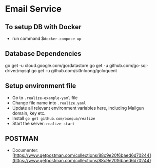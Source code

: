 # Email Service

## To setup DB with Docker
- run command $`docker-compose up`

## Database Dependencies
go get -u cloud.google.com/go/datastore
go get -u github.com/go-sql-driver/mysql
go get -u github.com/si3nloong/goloquent

## Setup environment file
- Go to `.realize-example-yaml` file
- Change file name into `.realize.yaml`
- Update all relevant environment variables here, including Mailgun domain, key etc.
- Install `go get github.com/oxequa/realize`
- Start the server: `realize start`

## POSTMAN
- Documenter: [https://www.getpostman.com/collections/88c9e20f6baed6d70244](https://www.getpostman.com/collections/88c9e20f6baed6d70244)


